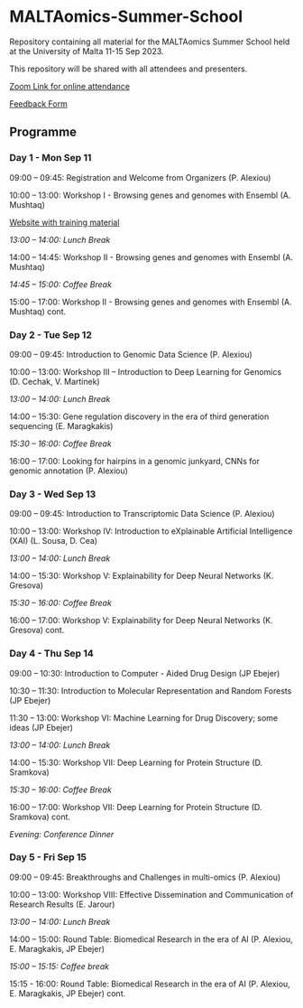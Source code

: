 # MALTAomics-Summer-School

Repository containing all material for the MALTAomics Summer School held at the University of Malta 11-15 Sep 2023.

This repository will be shared with all attendees and presenters.

[Zoom Link for online attendance](https://universityofmalta.zoom.us/j/95986469331?pwd=SWJmKzYxNWJDc0NTM2dGQlhGRzFoZz09)

[Feedback Form](https://forms.gle/UHuM4GmvSxD651Hq6)

## Programme
### Day 1 - Mon Sep 11
09:00 – 09:45:	Registration and Welcome from Organizers (P. Alexiou)

10:00 – 13:00:	Workshop I - Browsing genes and genomes with Ensembl (A. Mushtaq)

[Website with training material](https://training.ensembl.org/events/2023/2023-09-11-Malta_browser)

_13:00 – 14:00:	Lunch Break_

14:00 – 14:45:	Workshop II - Browsing genes and genomes with Ensembl (A. Mushtaq)

_14:45 – 15:00:	Coffee Break_

15:00 – 17:00: 	Workshop II - Browsing genes and genomes with Ensembl (A. Mushtaq) cont.

### Day 2 - Tue Sep 12
09:00 – 09:45:	Introduction to Genomic Data Science (P. Alexiou)

10:00 – 13:00:	Workshop III – Introduction to Deep Learning for Genomics (D. Cechak, V. Martinek)

_13:00 – 14:00:	Lunch Break_

14:00 – 15:30:	Gene regulation discovery in the era of third generation sequencing (E. Maragkakis)

_15:30 – 16:00:	Coffee Break_

16:00 – 17:00:	Looking for hairpins in a genomic junkyard, CNNs for genomic annotation (P. Alexiou)

### Day 3 - Wed Sep 13
09:00 – 09:45:	Introduction to Transcriptomic Data Science (P. Alexiou)

10:00 – 13:00:	Workshop IV: Introduction to eXplainable Artificial Intelligence (XAI) (L. Sousa, D. Cea)

_13:00 – 14:00:	Lunch Break_

14:00 – 15:30:	Workshop V: Explainability for Deep Neural Networks (K. Gresova)

_15:30 – 16:00:	Coffee Break_

16:00 – 17:00:	Workshop V: Explainability for Deep Neural Networks (K. Gresova) cont.

### Day 4 - Thu Sep 14
09:00 – 10:30:	Introduction to Computer - Aided Drug Design (JP Ebejer)

10:30 – 11:30:	Introduction to Molecular Representation and Random Forests (JP Ebejer)

11:30 – 13:00:	Workshop VI: Machine Learning for Drug Discovery; some ideas (JP Ebejer)

_13:00 – 14:00:	Lunch Break_

14:00 – 15:30:	Workshop VII: Deep Learning for Protein Structure (D. Sramkova)

_15:30 – 16:00:	Coffee Break_

16:00 – 17:00:	Workshop VII: Deep Learning for Protein Structure (D. Sramkova) cont. 

_Evening:	Conference Dinner_

### Day 5 - Fri Sep 15
09:00 – 09:45:	Breakthroughs and Challenges in multi-omics (P. Alexiou)

10:00 – 13:00:	Workshop VIII: Effective Dissemination and Communication of Research Results (E. Jarour)

_13:00 – 14:00:	Lunch Break_

14:00 – 15:00:	Round Table: Biomedical Research in the era of AI (P. Alexiou, E. Maragkakis, JP Ebejer)

_15:00 – 15:15:	Coffee break_

15:15 - 16:00:	Round Table: Biomedical Research in the era of AI (P. Alexiou, E. Maragkakis, JP Ebejer) cont. 

